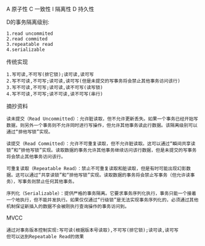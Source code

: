 A 原子性
C 一致性
I 隔离性
D 持久性

D的事务隔离级别:

    1.read uncommited
    2.read commited
    3.repeatable read
    4.serializable
    
传统实现

    1.写可读,不可写(排它锁);读可读,读可写
    2.写不可读,不可写;读可读,读可写(但是未提交的写事务将会禁止其他事务访问该行)
    3.写不可读,不可写;读可读,读不可写(读写锁)
    4.写不可读,不可写;读不可读,读不可写(串行)
    
摘抄资料

    读未提交（Read Uncommitted）：允许脏读取，但不允许更新丢失。如果一个事务已经开始写数据，则另外一个事务则不允许同时进行写操作，但允许其他事务读此行数据。该隔离级别可以通过“排他写锁”实现。
    
    读提交（Read Committed）：允许不可重复读取，但不允许脏读取。这可以通过“瞬间共享读锁”和“排他写锁”实现。读取数据的事务允许其他事务继续访问该行数据，但是未提交的写事务将会禁止其他事务访问该行。
    
    可重复读取（Repeatable Read）：禁止不可重复读取和脏读取，但是有时可能出现幻影数据。这可以通过“共享读锁”和“排他写锁”实现。读取数据的事务将会禁止写事务（但允许读事务），写事务则禁止任何其他事务。
    
    序列化（Serializable）：提供严格的事务隔离。它要求事务序列化执行，事务只能一个接着一个地执行，但不能并发执行。如果仅仅通过“行级锁”是无法实现事务序列化的，必须通过其他机制保证新插入的数据不会被刚执行查询操作的事务访问到。
    
MVCC

    通过对事务版本控制实现:写可读(根据版本号读取),不可写(排它锁);读可读,读可写
    但可以达到Repeatable Read的效果
